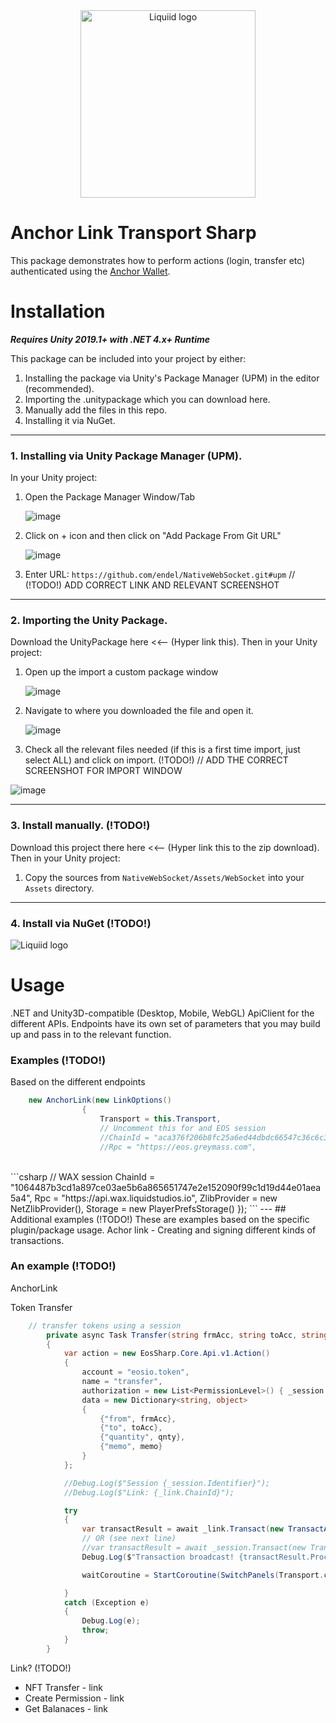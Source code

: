 
<div align="center">
 <img src="https://avatars.githubusercontent.com/u/82725791?s=200&v=4" align="center"
     alt="Liquiid logo" width="280" height="300">
</div>

# Anchor Link Transport Sharp

This package demonstrates how to perform actions (login, transfer etc) authenticated using the [Anchor Wallet](https://greymass.com/en/anchor/).

# Installation

**_Requires Unity 2019.1+ with .NET 4.x+ Runtime_**

This package can be included into your project by either:

 1. Installing the package via Unity's Package Manager (UPM) in the editor (recommended).
 2. Importing the .unitypackage which you can download here.
 3. Manually add the files in this repo.
 4. Installing it via NuGet.
---
### 1. Installing via Unity Package Manager (UPM).
In your Unity project:
 1. Open the Package Manager Window/Tab

    ![image](https://user-images.githubusercontent.com/74650011/208429048-37e2277c-3e10-4794-97e7-3ec87f55f8c9.png)

 2. Click on + icon and then click on "Add Package From Git URL"

    ![image](https://user-images.githubusercontent.com/74650011/208429298-76fe1101-95f3-4ab0-bbd5-f0a32a1cc652.png)

 3. Enter URL:  `https://github.com/endel/NativeWebSocket.git#upm`
    // (!TODO!) ADD CORRECT LINK AND RELEVANT SCREENSHOT
---
### 2. Importing the Unity Package.
Download the UnityPackage here <<-- (Hyper link this). Then in your Unity project:

 1. Open up the import a custom package window
    
    ![image](https://user-images.githubusercontent.com/74650011/208430044-caf91dd9-111e-4224-8441-95d116dbec3b.png)

 3. Navigate to where you downloaded the file and open it.
    
    ![image](https://user-images.githubusercontent.com/74650011/208430782-871b64c5-fa00-44bf-96c3-685743b77a63.png)

 4. Check all the relevant files needed (if this is a first time import, just select ALL) and click on import.
   (!TODO!)
   // ADD THE CORRECT SCREENSHOT FOR IMPORT WINDOW
   
   ![image](https://user-images.githubusercontent.com/74650011/208431004-953e07d1-325d-4e9a-a4e1-fc845de06fdd.png)

---
### 3. Install manually. (!TODO!)
Download this project there here <<-- (Hyper link this to the zip download). Then in your Unity project:

 1. Copy the sources from `NativeWebSocket/Assets/WebSocket` into your `Assets` directory.

---
### 4. Install via NuGet (!TODO!)
<img src="https://media.tenor.com/SLXlt36s35kAAAAC/scooby-doo-witch-doctor.gif" align="center"
     alt="Liquiid logo">

# Usage

.NET and Unity3D-compatible (Desktop, Mobile, WebGL) ApiClient for the different APIs. 
Endpoints have its own set of parameters that you may build up and pass in to the relevant function.

### Examples (!TODO!)

 Based on the different endpoints
 
```csharp
    new AnchorLink(new LinkOptions()
                {
                    Transport = this.Transport,
                    // Uncomment this for and EOS session
                    //ChainId = "aca376f206b8fc25a6ed44dbdc66547c36c6c33e3a119ffbeaef943642f0e906",
                    //Rpc = "https://eos.greymass.com",
```
<br>
```csharp
    // WAX session
            ChainId = "1064487b3cd1a897ce03ae5b6a865651747e2e152090f99c1d19d44e01aea5a4",
            Rpc = "https://api.wax.liquidstudios.io",
            ZlibProvider = new NetZlibProvider(),
            Storage = new PlayerPrefsStorage()
        });
```
---
## Additional examples (!TODO!)
These are examples based on the specific plugin/package usage.
Achor link - Creating and signing different kinds of transactions.  

### An example (!TODO!)

AnchorLink

Token Transfer 
```csharp
    // transfer tokens using a session
        private async Task Transfer(string frmAcc, string toAcc, string qnty, string memo)
        {
            var action = new EosSharp.Core.Api.v1.Action()
            {
                account = "eosio.token",
                name = "transfer",
                authorization = new List<PermissionLevel>() { _session.Auth },
                data = new Dictionary<string, object>
                {
                    {"from", frmAcc},
                    {"to", toAcc},
                    {"quantity", qnty},
                    {"memo", memo}
                }
            };

            //Debug.Log($"Session {_session.Identifier}");
            //Debug.Log($"Link: {_link.ChainId}");

            try
            {
                var transactResult = await _link.Transact(new TransactArgs() { Action = action });
                // OR (see next line)
                //var transactResult = await _session.Transact(new TransactArgs() { Action = action });
                Debug.Log($"Transaction broadcast! {transactResult.Processed}");

                waitCoroutine = StartCoroutine(SwitchPanels(Transport.currentPanel, CustomActionsPanel, 1.5f));

            }
            catch (Exception e)
            {
                Debug.Log(e);
                throw;
            }
        }
```
Link? (!TODO!)

- NFT Transfer - link
- Create Permission - link
- Get Balanaces - link



[build-badge]: https://github.com/mkosir/react-parallax-tilt/actions/workflows/build.yml/badge.svg
[build-url]: https://github.com/mkosir/react-parallax-tilt/actions/workflows/build.yml
[test-badge]: https://github.com/mkosir/react-parallax-tilt/actions/workflows/test.yml/badge.svg
[test-url]: https://github.com/mkosir/react-parallax-tilt/actions/workflows/test.yml

